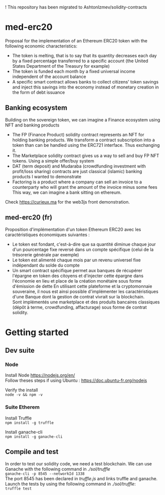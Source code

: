 ! This repository has been migrated to AshtonIzmev/solidity-contracts

# med-erc20
Proposal for the implementation of an Ethereum ERC20 token with the following economic characteristics:
* The token is melting, that is to say that its quantity decreases each day by a fixed percentage transferred to a specific account (the United States Department of the Treasury for example)
* The token is funded each month by a fixed universal income independent of the account balance
* A specific smart contract allows banks to collect citizens' token savings and inject this savings into the economy instead of monetary creation in the form of debt issuance

## Banking ecosystem
Building on the sovereign token, we can imagine a Finance ecosystem using NFT and banking products
* The FP (Finance Product) solidity contract represents an NFT for holding banking products. We transform a contract subscription into a token than can be handled using the ERC721 interface. Thus exchanging it.
* The Marketplace solidity contract gives us a way to sell and buy FP NFT tokens. Using a simple offer/buy system
* DAT (term deposit) and Mudaraba (crowdfunding investment with profit/loss sharing) contracts are just classical (islamic) banking products I wanted to demonstrate
* Factoring is a product where a company can sell an invoice to a counterparty who will grant the amount of the invoice minus some fees
This way, we can imagine a bank sitting on ethereum.

Check https://curieux.ma for the web3js front demonstration.

## med-erc20 (fr)
Proposition d'implémentation d'un token Ethereum ERC20 avec les caractéristiques économiques suivantes :
* Le token est fondant, c'est-à-dire que sa quantité diminue chaque jour d'un pourcentage fixe reversé dans un compte spécifique (celui de la trésorerie générale par exemple)
* Le token est alimenté chaque mois par un revenu universel fixe indépendant du solde du compte
* Un smart contract spécifique permet aux banques de récupérer l'épargne en token des citoyens et d'injecter cette épargne dans l'économie en lieu et place de la création monétaire sous forme d'émission de dette
En utilisant cette plateforme et la cryptomonnaie souveraine, il nous est ainsi possible d'implémenter les caractéristiques d'une Banque dont la gestion de contrat vivrait sur la blockchain.  
Sont implémentés une marketplace et des produits bancaires classiques (dépôt à terme, crowdfunding, affacturage) sous forme de contrat solidity.

# Getting started
## Dev suite
### Node
Install Node https://nodejs.org/en/  
Follow theses steps if using Ubuntu : https://doc.ubuntu-fr.org/nodejs

Verify the install  
`node -v && npm -v`
### Suite Etherem
Install Truffle  
`npm install -g truffle`

Install ganache-cli  
`npm install -g ganache-cli`

## Compile and test
In order to test our solidity code, we need a test blockchain. We can use Ganache with the following command in *./sol/truffle*  
`ganache-cli -p 8545 --networkId 1338`  
The port 8545 has been declared in _truffle.js_  and links truffle and ganache.  
Launch the tests by using the following command in *./sol/truffle*:  
`truffle test`
